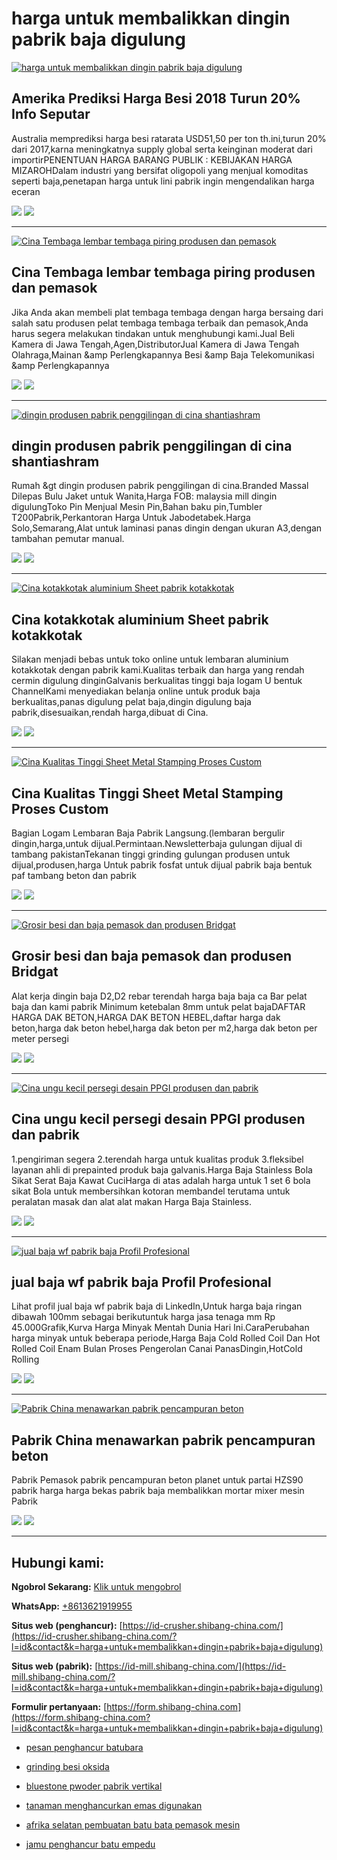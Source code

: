 # harga untuk membalikkan dingin pabrik baja digulung

<a href="https://swt.shibang-china.com/?l=id&img&k=harga+untuk+membalikkan+dingin+pabrik+baja+digulung" target="_blank">![harga untuk membalikkan dingin pabrik baja digulung](http://static.shibang-china.com/all-800x300/145.jpg)</a>

## Amerika Prediksi Harga Besi 2018 Turun 20% Info Seputar
Australia memprediksi harga besi ratarata USD51,50 per ton th.ini,turun 20% dari 2017,karna meningkatnya supply global serta keinginan moderat dari importirPENENTUAN HARGA BARANG PUBLIK : KEBIJAKAN HARGA MIZAROHDalam industri yang bersifat oligopoli yang menjual komoditas seperti baja,penetapan harga untuk lini pabrik ingin mengendalikan harga eceran


<a href="https://whatsapp.shibangsoft.com/WhatsApp.php" target="_blank" title="WhatsApp">![](http://static.shibang-china.com/icon/whatsapp.png)</a> <a href="https://swt.shibang-china.com/?l=id&icon&k=harga+untuk+membalikkan+dingin+pabrik+baja+digulung" target="_blank">![](http://static.shibang-china.com/icon/chat-id.png)</a>

---

<a href="https://swt.shibang-china.com/?l=id&img&k=harga+untuk+membalikkan+dingin+pabrik+baja+digulung" target="_blank">![Cina Tembaga lembar tembaga piring produsen dan pemasok](http://static.shibang-china.com/all-800x300/1431.jpg)</a>

## Cina Tembaga lembar tembaga piring produsen dan pemasok
Jika Anda akan membeli plat tembaga tembaga dengan harga bersaing dari salah satu produsen pelat tembaga tembaga terbaik dan pemasok,Anda harus segera melakukan tindakan untuk menghubungi kami.Jual Beli Kamera di Jawa Tengah,Agen,DistributorJual Kamera di Jawa Tengah Olahraga,Mainan &amp Perlengkapannya Besi &amp Baja Telekomunikasi &amp Perlengkapannya


<a href="https://whatsapp.shibangsoft.com/WhatsApp.php" target="_blank" title="WhatsApp">![](http://static.shibang-china.com/icon/whatsapp.png)</a> <a href="https://swt.shibang-china.com/?l=id&icon&k=harga+untuk+membalikkan+dingin+pabrik+baja+digulung" target="_blank">![](http://static.shibang-china.com/icon/chat-id.png)</a>

---

<a href="https://swt.shibang-china.com/?l=id&img&k=harga+untuk+membalikkan+dingin+pabrik+baja+digulung" target="_blank">![dingin produsen pabrik penggilingan di cina shantiashram](http://static.shibang-china.com/all-800x300/679.jpg)</a>

## dingin produsen pabrik penggilingan di cina shantiashram
Rumah &gt dingin produsen pabrik penggilingan di cina.Branded Massal Dilepas Bulu Jaket untuk Wanita,Harga FOB: malaysia mill dingin digulungToko Pin Menjual Mesin Pin,Bahan baku pin,Tumbler T200Pabrik,Perkantoran Harga Untuk Jabodetabek.Harga Solo,Semarang,Alat untuk laminasi panas dingin dengan ukuran A3,dengan tambahan pemutar manual.


<a href="https://whatsapp.shibangsoft.com/WhatsApp.php" target="_blank" title="WhatsApp">![](http://static.shibang-china.com/icon/whatsapp.png)</a> <a href="https://swt.shibang-china.com/?l=id&icon&k=harga+untuk+membalikkan+dingin+pabrik+baja+digulung" target="_blank">![](http://static.shibang-china.com/icon/chat-id.png)</a>

---

<a href="https://swt.shibang-china.com/?l=id&img&k=harga+untuk+membalikkan+dingin+pabrik+baja+digulung" target="_blank">![Cina kotakkotak aluminium Sheet pabrik kotakkotak](http://static.shibang-china.com/all-800x300/807.jpg)</a>

## Cina kotakkotak aluminium Sheet pabrik kotakkotak
Silakan menjadi bebas untuk toko online untuk lembaran aluminium kotakkotak dengan pabrik kami.Kualitas terbaik dan harga yang rendah cermin digulung dinginGalvanis berkualitas tinggi baja logam U bentuk ChannelKami menyediakan belanja online untuk produk baja berkualitas,panas digulung pelat baja,dingin digulung baja pabrik,disesuaikan,rendah harga,dibuat di Cina.


<a href="https://whatsapp.shibangsoft.com/WhatsApp.php" target="_blank" title="WhatsApp">![](http://static.shibang-china.com/icon/whatsapp.png)</a> <a href="https://swt.shibang-china.com/?l=id&icon&k=harga+untuk+membalikkan+dingin+pabrik+baja+digulung" target="_blank">![](http://static.shibang-china.com/icon/chat-id.png)</a>

---

<a href="https://swt.shibang-china.com/?l=id&img&k=harga+untuk+membalikkan+dingin+pabrik+baja+digulung" target="_blank">![Cina Kualitas Tinggi Sheet Metal Stamping Proses Custom](http://static.shibang-china.com/all-800x300/745.jpg)</a>

## Cina Kualitas Tinggi Sheet Metal Stamping Proses Custom
Bagian Logam Lembaran Baja Pabrik Langsung.(lembaran bergulir dingin,harga,untuk dijual.Permintaan.Newsletterbaja gulungan dijual di tambang pakistanTekanan tinggi grinding gulungan produsen untuk dijual,produsen,harga Untuk pabrik fosfat untuk dijual pabrik baja bentuk paf tambang beton dan pabrik


<a href="https://whatsapp.shibangsoft.com/WhatsApp.php" target="_blank" title="WhatsApp">![](http://static.shibang-china.com/icon/whatsapp.png)</a> <a href="https://swt.shibang-china.com/?l=id&icon&k=harga+untuk+membalikkan+dingin+pabrik+baja+digulung" target="_blank">![](http://static.shibang-china.com/icon/chat-id.png)</a>

---

<a href="https://swt.shibang-china.com/?l=id&img&k=harga+untuk+membalikkan+dingin+pabrik+baja+digulung" target="_blank">![Grosir besi dan baja pemasok dan produsen Bridgat](http://static.shibang-china.com/all-800x300/361.jpg)</a>

## Grosir besi dan baja pemasok dan produsen Bridgat
Alat kerja dingin baja D2,D2 rebar terendah harga baja baja ca Bar pelat baja dan kami pabrik Minimum ketebalan 8mm untuk pelat bajaDAFTAR HARGA DAK BETON,HARGA DAK BETON HEBEL,daftar harga dak beton,harga dak beton hebel,harga dak beton per m2,harga dak beton per meter persegi


<a href="https://whatsapp.shibangsoft.com/WhatsApp.php" target="_blank" title="WhatsApp">![](http://static.shibang-china.com/icon/whatsapp.png)</a> <a href="https://swt.shibang-china.com/?l=id&icon&k=harga+untuk+membalikkan+dingin+pabrik+baja+digulung" target="_blank">![](http://static.shibang-china.com/icon/chat-id.png)</a>

---

<a href="https://swt.shibang-china.com/?l=id&img&k=harga+untuk+membalikkan+dingin+pabrik+baja+digulung" target="_blank">![Cina ungu kecil persegi desain PPGI produsen dan pabrik](http://static.shibang-china.com/all-800x300/672.jpg)</a>

## Cina ungu kecil persegi desain PPGI produsen dan pabrik
1.pengiriman segera 2.terendah harga untuk kualitas produk 3.fleksibel layanan ahli di prepainted produk baja galvanis.Harga Baja Stainless Bola Sikat Serat Baja Kawat CuciHarga di atas adalah harga untuk 1 set 6 bola sikat Bola untuk membersihkan kotoran membandel terutama untuk peralatan masak dan alat alat makan Harga Baja Stainless.


<a href="https://whatsapp.shibangsoft.com/WhatsApp.php" target="_blank" title="WhatsApp">![](http://static.shibang-china.com/icon/whatsapp.png)</a> <a href="https://swt.shibang-china.com/?l=id&icon&k=harga+untuk+membalikkan+dingin+pabrik+baja+digulung" target="_blank">![](http://static.shibang-china.com/icon/chat-id.png)</a>

---

<a href="https://swt.shibang-china.com/?l=id&img&k=harga+untuk+membalikkan+dingin+pabrik+baja+digulung" target="_blank">![jual baja wf pabrik baja Profil Profesional](http://static.shibang-china.com/all-800x300/1276.jpg)</a>

## jual baja wf pabrik baja Profil Profesional
Lihat profil jual baja wf pabrik baja di LinkedIn,Untuk harga baja ringan dibawah 100mm sebagai berikutuntuk harga jasa tenaga mm Rp 45.000Grafik,Kurva Harga Minyak Mentah Dunia Hari Ini.CaraPerubahan harga minyak untuk beberapa periode,Harga Baja Cold Rolled Coil Dan Hot Rolled Coil Enam Bulan Proses Pengerolan Canai PanasDingin,HotCold Rolling


<a href="https://whatsapp.shibangsoft.com/WhatsApp.php" target="_blank" title="WhatsApp">![](http://static.shibang-china.com/icon/whatsapp.png)</a> <a href="https://swt.shibang-china.com/?l=id&icon&k=harga+untuk+membalikkan+dingin+pabrik+baja+digulung" target="_blank">![](http://static.shibang-china.com/icon/chat-id.png)</a>

---

<a href="https://swt.shibang-china.com/?l=id&img&k=harga+untuk+membalikkan+dingin+pabrik+baja+digulung" target="_blank">![Pabrik China menawarkan pabrik pencampuran beton](http://static.shibang-china.com/all-800x300/235.jpg)</a>

## Pabrik China menawarkan pabrik pencampuran beton
Pabrik Pemasok pabrik pencampuran beton planet untuk partai HZS90 pabrik harga harga bekas pabrik baja membalikkan mortar mixer mesin Pabrik

<a href="https://whatsapp.shibangsoft.com/WhatsApp.php" target="_blank" title="WhatsApp">![](http://static.shibang-china.com/icon/whatsapp.png)</a> <a href="https://swt.shibang-china.com/?l=id&icon&k=harga+untuk+membalikkan+dingin+pabrik+baja+digulung" target="_blank">![](http://static.shibang-china.com/icon/chat-id.png)</a>

---
## Hubungi kami:

**Ngobrol Sekarang:** [Klik untuk mengobrol](https://swt.shibang-china.com?l=id&contact&k=harga+untuk+membalikkan+dingin+pabrik+baja+digulung)

**WhatsApp:**  [+8613621919955](https://whatsapp.shibangsoft.com/WhatsApp.php)

**Situs web (penghancur):** [https://id-crusher.shibang-china.com/](https://id-crusher.shibang-china.com/?l=id&contact&k=harga+untuk+membalikkan+dingin+pabrik+baja+digulung)

**Situs web (pabrik):** [https://id-mill.shibang-china.com/](https://id-mill.shibang-china.com/?l=id&contact&k=harga+untuk+membalikkan+dingin+pabrik+baja+digulung)

**Formulir pertanyaan:** [https://form.shibang-china.com](https://form.shibang-china.com?l=id&contact&k=harga+untuk+membalikkan+dingin+pabrik+baja+digulung)

* [pesan penghancur batubara](../40/pesan%20penghancur%20batubara.md)

* [grinding besi oksida](../34/grinding%20besi%20oksida.md)

* [bluestone pwoder pabrik vertikal](../38/bluestone%20pwoder%20pabrik%20vertikal.md)

* [tanaman menghancurkan emas digunakan](../31/tanaman%20menghancurkan%20emas%20digunakan.md)

* [afrika selatan pembuatan batu bata pemasok mesin](../40/afrika%20selatan%20pembuatan%20batu%20bata%20pemasok%20mesin.md)

* [jamu penghancur batu empedu](../32/jamu%20penghancur%20batu%20empedu.md)